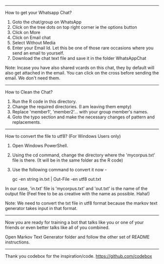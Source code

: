 
************************************************************************

How to get your Whatsapp Chat?

1. Goto the chat/group on WhatsApp
2. Click on the tree dots on top right corner ie the options button
3. Click on More
4. Click on Email chat
5. Select Without Media
6. Enter your Email Id. Let this be one of those rare occasions where you send an email to yourself.
7. Download the chat text file and save it in the folder WhatsAppChat

Note: Incase you have also shared vcards on this chat, they by default will also get attached in the email. You can click on the cross before sending the email. We don't need them.

************************************************************************

How to Clean the Chat?

1. Run the R code in this directory.
2. Change the required directories. (I am leaving them empty)
3. Replace 'member1', 'member2'... with your group member's names.
4. Goto the typo section and make the necessary changes of pattern and replacements.

************************************************************************

How to convert the file to utf8?
(For Windows Users only)

1. Open Windows PowerShell. 
2. Using the cd command, change the directory where the 'mycorpus.txt' file is there. (It will be in the same folder as the R code)
3. Use the following command to convert it now -

	gc -en string in.txt | Out-File -en utf8 out.txt

In our case, 'in.txt' file is 'mycorpus.txt' and 'out.txt' is the name of the output file (Feel free to be as creative with the name as possible. Haha!)

Note: We need to convert the txt file in utf8 format because the markov text generator takes input in that format.

************************************************************************

Now you are ready for training a bot that talks like you or one of your friends or even better talks like all of you combined.

Open Markov Text Generator folder and follow the other set of README instructions.

************************************************************************

Thank you codebox for the inspiration/code.
https://github.com/codebox
